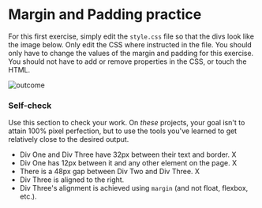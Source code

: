 # Margin and Padding practice

For this first exercise, simply edit the `style.css` file so that the divs look like the image below. Only edit the CSS where instructed in the file.  You should only have to change the values of the margin and padding for this exercise. You should not have to add or remove properties in the CSS, or touch the HTML.

![outcome](./desired-outcome.png)

### Self-check
Use this section to check your work. On _these_ projects, your goal isn't to attain 100% pixel perfection, but to use the tools you've learned to get relatively close to the desired output.

- Div One and Div Three have 32px between their text and border. X
- Div One has 12px between it and any other element on the page. X
- There is a 48px gap between Div Two and Div Three. X
- Div Three is aligned to the right.
- Div Three's alignment is achieved using `margin` (and not float, flexbox, etc.).
